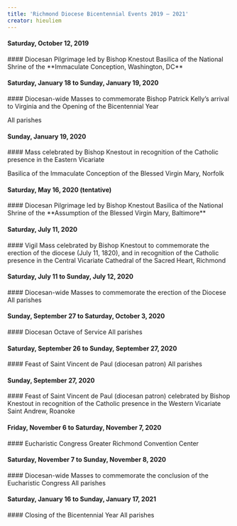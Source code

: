 ```yaml
---
title: 'Richmond Diocese Bicentennial Events 2019 – 2021'
creator: hieuliem
---
```


<h4 class="motto">Saturday, October 12, 2019</h4>
#### Diocesan Pilgrimage led by Bishop Knestout
Basilica of the National Shrine of the **Immaculate Conception, Washington, DC** 

<h4 class="motto">Saturday, January 18 to Sunday, January 19, 2020 </h4>
#### Diocesan-wide Masses to commemorate Bishop Patrick Kelly’s arrival to Virginia and the Opening of the Bicentennial Year 

All parishes

<h4 class="motto">Sunday, January 19, 2020</h4>
#### Mass celebrated by Bishop Knestout in recognition of the Catholic presence in the Eastern Vicariate 
 
Basilica of the Immaculate Conception of the Blessed Virgin Mary, Norfolk 

<h4 class="motto">Saturday, May 16, 2020 (tentative)</h4>
#### Diocesan Pilgrimage led by Bishop Knestout 
Basilica of the National Shrine of the **Assumption of the Blessed Virgin Mary, Baltimore**

<h4 class="motto">Saturday, July 11, 2020 </h4>
#### Vigil Mass celebrated by Bishop Knestout to commemorate the erection of the diocese (July 11, 1820), and in recognition of the Catholic presence in the Central Vicariate 
Cathedral of the Sacred Heart, Richmond

<h4 class="motto">Saturday, July 11 to Sunday, July 12, 2020</h4>
#### Diocesan-wide Masses to commemorate the erection of the Diocese 
All parishes

<h4 class="motto">Sunday, September 27 to Saturday, October 3, 2020</h4>
#### Diocesan Octave of Service 
All parishes

<h4 class="motto">Saturday, September 26 to Sunday, September 27, 2020</h4>
#### Feast of Saint Vincent de Paul (diocesan patron)
All parishes

<h4 class="motto">Sunday, September 27, 2020 </h4>
#### Feast of Saint Vincent de Paul (diocesan patron) celebrated by Bishop Knestout in recognition of the Catholic presence in the Western Vicariate
Saint Andrew, Roanoke

<h4 class="motto">Friday, November 6 to Saturday, November 7, 2020</h4>
#### Eucharistic Congress  
Greater Richmond Convention Center 

<h4 class="motto">Saturday, November 7 to Sunday, November 8, 2020</h4>
#### Diocesan-wide Masses to commemorate the conclusion of the Eucharistic Congress  
All parishes

<h4 class="motto">Saturday, January 16 to Sunday, January 17, 2021</h4>
#### Closing of the Bicentennial Year   
All parishes 